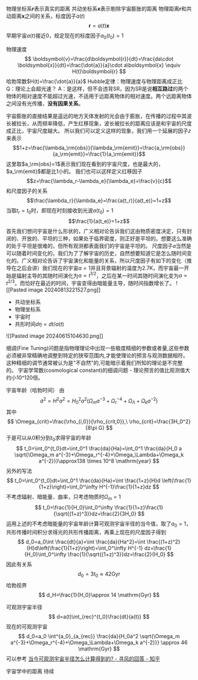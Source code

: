 物理坐标系$\boldsymbol{r}$表示真实的距离
共动坐标系$\boldsymbol{x}$表示剔除宇宙膨胀的距离
物理距离$\boldsymbol{r}$和共动距离$\boldsymbol{x}$之间的关系，标度因子$a(t)$
$$
\boldsymbol{r}=a(t)\boldsymbol{x}
$$
早期宇宙$a(t)$接近0，规定现在的标度因子$a_0(t_0)=1$

物理速度
$$
\boldsymbol{v}=\frac{d\boldsymbol{r}}{dt}=\frac{da\cdot \boldsymbol{x}}{dt}=\frac{\dot{a}}{a}\cdot a\boldsymbol{x} \equiv H(t)\boldsymbol{r}
$$
哈勃常数$H(t)=\frac{\dot{a}}{a}$
Hubble定律：物理速度与物理距离成正⽐
Q：理论上会超光速？
A：是这样，但不会违背SR，因为SR是说**相互路过**的两个物体的相对速度不能超过光速，不适⽤于远距离物体的相对速度。两个远距离物体之间没有光传播，**没有因果关系**。


宇宙膨胀的直接结果是遥远的地方天体发射的光会由于膨胀，在传播的过程中其波长被拉长，从而频率降低，产生红移现象，波长被拉长的距离应该是和宇宙的尺度成正比，宇宙尺度越大。
所以我们可以定义这样的现象，我们用一个延展的因子$z$来表示
$$1+z=\frac{\lambda_\rm{obs}}{\lambda_\rm{emit}}=\frac{a_\rm{obs}}{a_\rm{emit}}=\frac{1}{a_\rm{emit}}$$
这里取$a_\rm{obs}=1$表示我们现在看到的宇宙尺度，也是最大的，$a_\rm{emit}$都是比1小的。
我们也可以这样定义红移因子
$$z=\frac{\lambda_r-\lambda_e}{\lambda_e}=\frac{v}{c}$$
和尺度因子的关系$$\frac{\lambda_r}{\lambda_e}=\frac{a(t_r)}{a(t_e)}=1+z$$
当取$t_r=t_0$时，即现在时刻接收到光波$a(t_0)=1$
$$\frac{1}{a(t_e)}=1+z$$
首先我们想问宇宙是什么形状的，广义相对论告诉我们这由物质密度决定，只有封闭的、开放的、平坦的三种，如果处于临界密度，则正好是平坦的。想要这么准确的处于平坦是很难的，但所有观测都表面我们的宇宙是平坦的。
尺度因子$a$当然是可以随着时间变化的，我们为了了解宇宙的历史，自然想要知道它是怎么随时间变化的。广义相对论告诉了宇宙演化和能量的关系，所以尺度因子有如下的变化（推导在之后会讲）我们现在的宇宙$a=1$并且背景辐射的温度为2.7K，而宇宙最一开始是辐射主导的其随时间演化为$a\propto t^{1/2}$，之后在某一时间其随时间演化变为$a\propto t^{2/3}$。而恰好在最近的时间，宇宙变得由暗能量主导，随时间指数增长了。
![[Pasted image 20240813221527.png]]


- 共动坐标系
- 物理坐标系
- 宇宙时
- 共形时间$d\eta=dt/a(t)$


![[Pasted image 20240615104630.png]]



细调(Fine Tuning)问题是指物理理论中出现一些极度精细的参数或者量,这些参数必须被非常精确地调整到特定的狭窄范围内,才能使理论的预言与观测数据相符。这种精细的调节通常被认为是"不自然"的,可能暗示着我们所知的理论是不完整的。
宇宙学常数(cosmological constant)的细调问题 - 理论预言的值比观测值大约小10^120倍。



宇宙年龄（哈勃时间）
由$$
\dot{a}^2=H^2a^2=H_0^2 a^2(\Omega_m a^{-3}+\Omega_r^{-4}+\Omega_\Lambda+\Omega_k a^{-2})
$$
其中
$$
\Omega_{crit}=\frac{\rho_{i,0}}{\rho_{crit,0}},\ \rho_{crit}=\frac{3H_0^2}{8\pi G}
$$
于是可以从0积分到$t_0$求得宇宙的年龄
$$
t_0=\int_0^{t_0}dt=\int_0^1 \frac{da}{Ha}=\int_0^1 \frac{da}{H_0 a \sqrt{\Omega_m a^{-3}+\Omega_r^{-4}+\Omega_\Lambda+\Omega_k a^{-2}}}\approx138 \times 10^8 \mathrm{year}
$$
另外的写法
$$
t_0=\int_0^{t_0}dt=\int_0^1 \frac{da}{Ha}=\int \frac{1+z}{H}d \left(\frac{1}{1+z}\right)=\int_0^\infty H^{-1}\frac{1}{1+z}dz
$$
不考虑辐射、暗能量、曲率，只考虑物质时$\Omega_m=1$
$$
t_0=\frac{1}{H_0}\int_0^\infty \frac{1}{1+z}\frac{1}{\sqrt{(1+z)^3}}dz=\frac{2}{3H_0}
$$
运用上述的不考虑暗能量的宇宙年龄计算可观测宇宙半径的当今值，取了$a_0=1$，共形传播时间积分求得光的共形传播距离，再乘上现在的尺度因子得到
$$
d_0=a_0\int \frac{dt}{a}=\int \frac{da}{Ha^2}=\int \frac{(1+z)^2}{H}d\left(\frac{1}{1+z}\right)=\int_0^\infty H^{-1} dz=\frac{1}{H_0}\int_0^\infty \frac{1}{\sqrt{(1+z)^3}}dz=\frac{2}{H_0}
$$
因此有关系
$$
d_0=3t_0 \approx 42\mathrm{Gyr}
$$
哈勃视界
$$
d_H=\frac{1}{H_0}\approx 14 \mathrm{Gyr}
$$

可观测宇宙半径
$$
d=a(t)\int_{rec}^{t_0}\frac{dt}{a(t)}
$$
现在的可观测宇宙
$$
d_0=a_0 \int^{a_0}_{a_{rec}} \frac{da}{H_0a^2 \sqrt{\Omega_m a^{-3}+\Omega_r^{-4}+\Omega_\Lambda+\Omega_k a^{-2}}} \approx 46 \mathrm{Gyr}
$$
可以参考
[当今可观测宇宙半径怎么计算得到的? - 寻风的回答 - 知乎](https://www.zhihu.com/question/435774852/answer/1637909825)




宇宙学中的距离 待续
